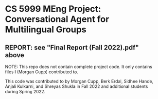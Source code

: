 # CS 5999 MEng Project: Conversational Agent for Multilingual Groups
## REPORT: see "Final Report (Fall 2022).pdf" above
NOTE: This repo does not contain complete project code. It only contains files I (Morgan Cupp) contributed to.

This code was contributed to by Morgan Cupp, Berk Erdal, Sidhee Hande, Anjali Kulkarni, and Shreyas Shukla in Fall 2022 and additional students during Spring 2022.
